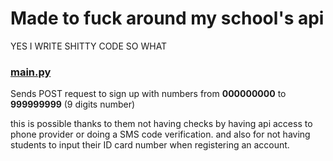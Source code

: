 # Made to fuck around my school's api

YES I WRITE SHITTY CODE SO WHAT

<!-- ### If you are a staff or an intern at my school head office. Good for you -->

### [main.py](main.py)
Sends POST request to sign up with numbers from **000000000** to **999999999** (9 digits number)

this is possible thanks to them not having checks by having api access to phone provider or doing a SMS code verification. and also for not having students to input their ID card number when registering an account.